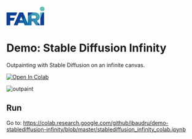 <img src="https://github.com/jbaudru/demo-stablediffusion-infinity/blob/master/img/logo.png?raw=true" alt="P&G logo" style="height: 50px; width:100px;"/>

# Demo: Stable Diffusion Infinity

Outpainting with Stable Diffusion on an infinite canvas.

[![Open In Colab](https://colab.research.google.com/assets/colab-badge.svg)](https://colab.research.google.com/github/jbaudru/demo-stablediffusion-infinity/blob/master/stablediffusion_infinity_colab.ipynb)

![outpaint](https://user-images.githubusercontent.com/1665437/197257616-82c1e58f-7463-4896-8345-6750a828c844.png)

## Run
Go to: 
https://colab.research.google.com/github/jbaudru/demo-stablediffusion-infinity/blob/master/stablediffusion_infinity_colab.ipynb
